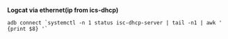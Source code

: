**Logcat via ethernet(ip from ics-dhcp)**

```
adb connect `systemctl -n 1 status isc-dhcp-server | tail -n1 | awk ' {print $8} '`
```